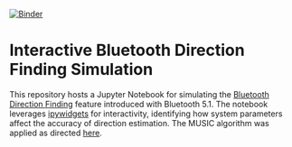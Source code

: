 [![Binder](https://mybinder.org/badge_logo.svg)](https://mybinder.org/v2/gh/llamington/Bluetooth-Direction-Finding-Simulation/main?labpath=direction-finding-sim.ipynb)
# Interactive Bluetooth Direction Finding Simulation
This repository hosts a Jupyter Notebook for simulating the [Bluetooth Direction Finding](https://www.bluetooth.com/blog/using-bluetooth-direction-finding-for-high-accuracy-indoor-positioning/) feature introduced with Bluetooth 5.1.
The notebook leverages [ipywidgets](https://ipywidgets.readthedocs.io/en/stable/) for interactivity, identifying how system parameters affect the accuracy of direction estimation. The MUSIC algorithm was applied as directed [here](https://www.silabs.com/documents/public/user-guides/ug103-18-bluetooth-direction-finding-fundamentals.pdf).
